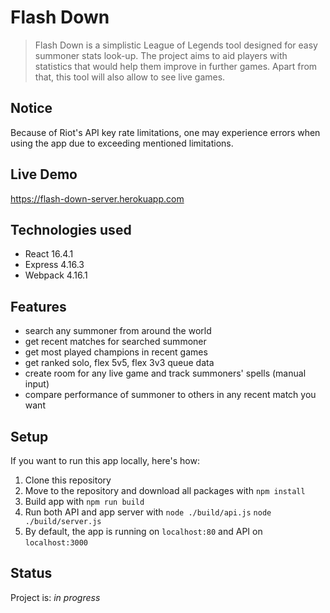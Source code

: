 # Flash Down

> Flash Down is a simplistic League of Legends tool designed for easy summoner stats look-up. The project aims to aid players with statistics that would help them improve in further games. Apart from that, this tool will also allow to see live games.

## Notice
Because of Riot's API key rate limitations, one may experience errors when using the app due to exceeding mentioned limitations.
## Live Demo
<https://flash-down-server.herokuapp.com>

## Technologies used
* React 16.4.1
* Express 4.16.3
* Webpack 4.16.1

## Features
* search any summoner from around the world
* get recent matches for searched summoner
* get most played champions in recent games
* get ranked solo, flex 5v5, flex 3v3 queue data
* create room for any live game and track summoners' spells (manual input)
* compare performance of summoner to others in any recent match you want

## Setup
If you want to run this app locally, here's how:
1. Clone this repository
2. Move to the repository and download all packages with `npm install`
3. Build app with `npm run build`
4. Run both API and app server with
    `node ./build/api.js`
    `node ./build/server.js`
5. By default, the app is running on `localhost:80` and API on `localhost:3000`

## Status
Project is: _in progress_
